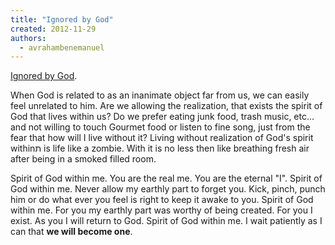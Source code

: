 ```yaml
---
title: "Ignored by God"
created: 2012-11-29
authors: 
  - avrahambenemanuel
---
```


[Ignored by God](http://paulocoelhoblog.com/2012/02/29/ignored-by-god/).

When God is related to as an inanimate object far from us, we can easily feel unrelated to him. Are we allowing the realization, that exists the spirit of God that lives within us? Do we prefer eating junk food, trash music, etc... and not willing to touch Gourmet food or listen to fine song, just from the fear that how will I live without it? Living without realization of God's spirit withinת is life like a zombie. With it is no less then like breathing fresh air after being in a smoked filled room.

Spirit of God within me. You are the real me. You are the eternal "I". Spirit of God within me. Never allow my earthly part to forget you. Kick, pinch, punch him or do what ever you feel is right to keep it awake to you. Spirit of God within me. For you my earthly part was worthy of being created. For you I exist. As you I will return to God. Spirit of God within me. I wait patiently as I can that **we will become one**.

